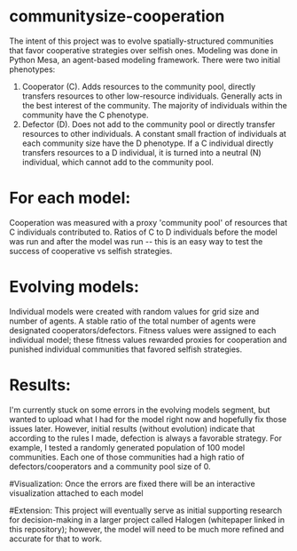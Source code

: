 # communitysize-cooperation

The intent of this project was to evolve spatially-structured communities that favor cooperative strategies over selfish ones. Modeling was done in Python Mesa, an agent-based modeling framework. 
There were two initial phenotypes: 
  1) Cooperator (C). Adds resources to the community pool, directly transfers resources to other low-resource individuals. Generally acts in the best interest of the community. The majority of individuals within the community have the C phenotype.
  2) Defector (D). Does not add to the community pool or directly transfer resources to other individuals. A constant small fraction of individuals at each community size have the D phenotype. If a C individual directly transfers resources to a D individual, it is turned into a neutral (N) individual, which cannot add to the community pool. 

# For each model:
Cooperation was measured with a proxy 'community pool' of resources that C individuals contributed to. Ratios of C to D individuals before the model was run and after the model was run -- this is an easy way to test the success of cooperative vs selfish strategies. 

# Evolving models:
Individual models were created with random values for grid size and number of agents. A stable ratio of the total number of agents were designated cooperators/defectors. Fitness values were assigned to each individual model; these fitness values rewarded proxies for cooperation and punished individual communities that favored selfish strategies. 

# Results: 
I'm currently stuck on some errors in the evolving models segment, but wanted to upload what I had for the model right now and hopefully fix those issues later. However, initial results (without evolution) indicate that according to the rules I made, defection is always a favorable strategy. For example, I tested a randomly generated population of 100 model communities. Each one of those communities had a high ratio of defectors/cooperators and a community pool size of 0. 

#Visualization:
Once the errors are fixed there will be an interactive visualization attached to each model

#Extension:
This project will eventually serve as initial supporting research for decision-making in a larger project called Halogen (whitepaper linked in this repository); however, the model will need to be much more refined and accurate for that to work. 
